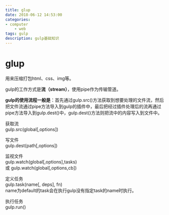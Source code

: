 ```yaml
---
title: glup
date: 2018-06-12 14:53:00
categories:
- computer
    - web
tags: gulp
description: gulp基础知识
---
```


# glup

用来压缩打包html、css、img等。

gulp的工作方式是**流（stream）**，使用pipe作为传输管道。

**gulp的使用流程一般是**：首先通过gulp.src()方法获取到想要处理的文件流，然后把文件流通过pipe方法导入到gulp的插件中，最后把经过插件处理后的流再通过pipe方法导入到gulp.dest()中，gulp.dest()方法则把流中的内容写入到文件中。

获取流  
gulp.src(global[,options])

写文件  
gulp.dest(path[,options])

监视文件  
gulp.watch(global[,options],tasks)  
或 gulp.watch(global[,options,cb])

定义任务  
gulp.task(name[, deps], fn)  
name为default的task会在执行gulp没有指定task的name时执行。

执行任务  
gulp.run()
